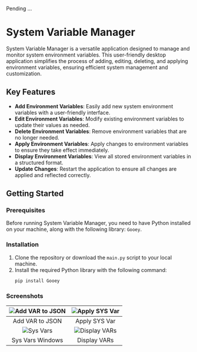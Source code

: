Pending ...

# System Variable Manager

System Variable Manager is a versatile application designed to manage and monitor system environment variables. This user-friendly desktop application simplifies the process of adding, editing, deleting, and applying environment variables, ensuring efficient system management and customization.

## Key Features

- **Add Environment Variables**: Easily add new system environment variables with a user-friendly interface.
- **Edit Environment Variables**: Modify existing environment variables to update their values as needed.
- **Delete Environment Variables**: Remove environment variables that are no longer needed.
- **Apply Environment Variables**: Apply changes to environment variables to ensure they take effect immediately.
- **Display Environment Variables**: View all stored environment variables in a structured format.
- **Update Changes**: Restart the application to ensure all changes are applied and reflected correctly.

## Getting Started

### Prerequisites

Before running System Variable Manager, you need to have Python installed on your machine, along with the following library: `Gooey`.

### Installation

1. Clone the repository or download the `main.py` script to your local machine.
2. Install the required Python library with the following command:
   ```sh
   pip install Gooey

### Screenshots
| ![Add VAR to JSON](screenshots/add_var.png) | ![Apply SYS Var](screenshots/apply_var.png)  |
|:-------------------------------------------:|:--------------------------------------------:|
|               Add VAR to JSON               |                   Apply SYS Var                    |
|    ![Sys Vars](screenshots/SYS_VAR.png)     | ![Display VARs](screenshots/display_var.png) |
|              Sys Vars Windows               |                   Display VARs                    |


